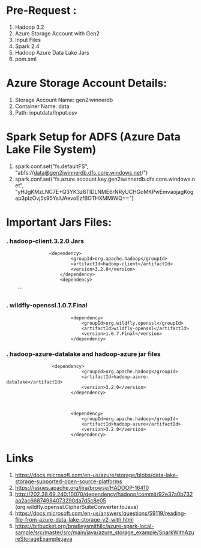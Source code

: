 # Pre-Request :
1. Hadoop 3.2
2. Azure Storage Account with Gen2 
3. Input Files
4. Spark 2.4
5. Hadoop Azure Data Lake Jars
6. pom.xml


# Azure Storage Account Details:

1. Storage Account Name: gen2iwinnerdb
2. Container Name: data
3. Path: inputdata/Input.csv

# Spark Setup for ADFS (Azure Data Lake File System) 
1. spark.conf.set("fs.defaultFS", "abfs://data@gen2iwinnerdb.dfs.core.windows.net/")
2. spark.conf.set("fs.azure.account.key.gen2iwinnerdb.dfs.core.windows.net", "yHJgKMzLNC7E+Q3YK3z8TlDLNME6rNRyUCHGoMKPwEmvaojagKogap3pIzOvj5s95YslUAevoEzfBOTHXMMiWQ==")


# Important Jars Files:

### . hadoop-client.3.2.0 Jars


                    <dependency>
                            <groupId>org.apache.hadoop</groupId>
                            <artifactId>hadoop-client</artifactId>
                            <version>3.2.0</version>
                        </dependency>
                        <dependency>
        
        ``

### . wildfly-openssl.1.0.7.Final


                            <dependency>
                                <groupId>org.wildfly.openssl</groupId>
                                <artifactId>wildfly-openssl</artifactId>
                                <version>1.0.7.Final</version>
                            </dependency>



### . hadoop-azure-datalake and hadoop-azure jar files 

                     <dependency>
                                <groupId>org.apache.hadoop</groupId>
                                <artifactId>hadoop-azure-datalake</artifactId>
                                <version>3.2.0</version>
                            </dependency>



                            <dependency>
                                <groupId>org.apache.hadoop</groupId>
                                <artifactId>hadoop-azure</artifactId>
                                <version>3.2.0</version>
                            </dependency>


# Links
1. https://docs.microsoft.com/en-us/azure/storage/blobs/data-lake-storage-supported-open-source-platforms
2. https://issues.apache.org/jira/browse/HADOOP-16410
3. http://202.38.69.240:10070/dependency/hadoop/commit/92e37a0b732aa2ac66874984073290da7d5c8e05   (org.wildfly.openssl.CipherSuiteConverter.toJava)
4. https://docs.microsoft.com/en-us/answers/questions/59119/reading-file-from-azure-data-lake-storage-v2-with.html
5. https://bitbucket.org/bradleysmithllc/azure-spark-local-sample/src/master/src/main/java/azure_storage_example/SparkWithAzureStorageExample.java
 
